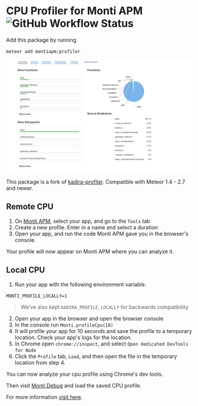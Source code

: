 # CPU Profiler for Monti APM ![GitHub Workflow Status](https://img.shields.io/github/actions/workflow/status/monti-apm/meteor-profiler/test.yml?branch=master&style=flat-square)


Add this package by running
```shell
meteor add montiapm:profiler
```

[![Monti CPU Analyzer](https://raw.githubusercontent.com/monti-apm/meteor-profiler/master/monti-cpu-analyzer.png)](https://docs.montiapm.com/record-cpu-profile)

This package is a fork of [kadira-profiler](https://github.com/meteorhacks/kadira-profiler).
Compatible with Meteor 1.4 - 2.7 and newer.

## Remote CPU

1. On [Monti APM](https://app.montiapm.com), select your app, and go to the `Tools` tab
2. Create a new profile. Enter in a name and select a duration
3. Open your app, and run the code Monti APM gave you in the browser's console.

Your profile will now appear on Monti APM where you can analyze it.

## Local CPU

1. Run your app with the following environment variable.

```shell
MONTI_PROFILE_LOCALLY=1
```
>We've also kept `KADIRA_PROFILE_LOCALLY` for backwards compatibility

2. Open your app in the browser and open the browser console
3. In the console run `Monti.profileCpu(10)`
4. It will profile your app for 10 seconds and save the profile to a temporary location. Check your app's logs for the location.
5. In Chrome open `chrome://inspect`, and select `Open dedicated DevTools for Node`
6. Click the `Profile` tab, `Load`, and then open the file in the temporary location from step 4.

You can now analyze your cpu profile using Chrome's dev tools.

Then visit [Monti Debug](https://debug.montiapm.com/debug?tab=cpu-profiler) and load the saved CPU profile. 

For more information [visit here](https://docs.montiapm.com/record-cpu-profile).

